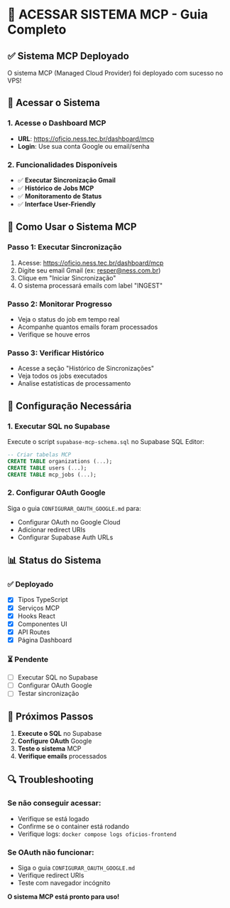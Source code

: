 # 🚀 ACESSAR SISTEMA MCP - Guia Completo

## ✅ **Sistema MCP Deployado**
O sistema MCP (Managed Cloud Provider) foi deployado com sucesso no VPS!

## 🔗 **Acessar o Sistema**

### **1. Acesse o Dashboard MCP**
- **URL**: https://oficio.ness.tec.br/dashboard/mcp
- **Login**: Use sua conta Google ou email/senha

### **2. Funcionalidades Disponíveis**
- ✅ **Executar Sincronização Gmail**
- ✅ **Histórico de Jobs MCP**
- ✅ **Monitoramento de Status**
- ✅ **Interface User-Friendly**

## 🎯 **Como Usar o Sistema MCP**

### **Passo 1: Executar Sincronização**
1. Acesse: https://oficio.ness.tec.br/dashboard/mcp
2. Digite seu email Gmail (ex: resper@ness.com.br)
3. Clique em "Iniciar Sincronização"
4. O sistema processará emails com label "INGEST"

### **Passo 2: Monitorar Progresso**
- Veja o status do job em tempo real
- Acompanhe quantos emails foram processados
- Verifique se houve erros

### **Passo 3: Verificar Histórico**
- Acesse a seção "Histórico de Sincronizações"
- Veja todos os jobs executados
- Analise estatísticas de processamento

## 🔧 **Configuração Necessária**

### **1. Executar SQL no Supabase**
Execute o script `supabase-mcp-schema.sql` no Supabase SQL Editor:
```sql
-- Criar tabelas MCP
CREATE TABLE organizations (...);
CREATE TABLE users (...);
CREATE TABLE mcp_jobs (...);
```

### **2. Configurar OAuth Google**
Siga o guia `CONFIGURAR_OAUTH_GOOGLE.md` para:
- Configurar OAuth no Google Cloud
- Adicionar redirect URIs
- Configurar Supabase Auth URLs

## 📊 **Status do Sistema**

### **✅ Deployado**
- [x] Tipos TypeScript
- [x] Serviços MCP
- [x] Hooks React
- [x] Componentes UI
- [x] API Routes
- [x] Página Dashboard

### **⏳ Pendente**
- [ ] Executar SQL no Supabase
- [ ] Configurar OAuth Google
- [ ] Testar sincronização

## 🚀 **Próximos Passos**

1. **Execute o SQL** no Supabase
2. **Configure OAuth** Google
3. **Teste o sistema** MCP
4. **Verifique emails** processados

## 🔍 **Troubleshooting**

### **Se não conseguir acessar:**
- Verifique se está logado
- Confirme se o container está rodando
- Verifique logs: `docker compose logs oficios-frontend`

### **Se OAuth não funcionar:**
- Siga o guia `CONFIGURAR_OAUTH_GOOGLE.md`
- Verifique redirect URIs
- Teste com navegador incógnito

**O sistema MCP está pronto para uso!**




